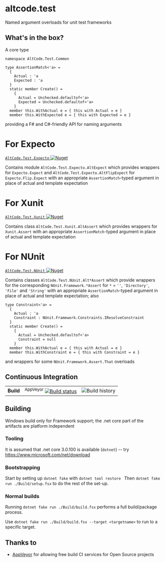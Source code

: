 # altcode.test
Named argument overloads for unit test frameworks

## What's in the box?

A core type
```
namespace AltCode.Test.Common

type AssertionMatch<'a> =
  {
    Actual : 'a
    Expected : 'a
  }
  static member Create() =
    {
      Actual = Unchecked.defaultof<'a>
      Expected = Unchecked.defaultof<'a>
    }
  member this.WithActual e = { this with Actual = e }
  member this.WithExpected e = { this with Expected = e }
```
providing a F# and C#-friendly API for naming arguments

# For Expecto

[`AltCode.Test.Expecto` ![Nuget](https://buildstats.info/nuget/altcode.test.expecto)](http://nuget.org/packages/altcode.test.expecto)

Contains module `AltCode.Test.Expecto.AltExpect` which provides wrappers for `Expecto.Expect` and `AltCode.Test.Expecto.AltFlipExpect` for `Expecto.Flip.Expect` with an appropriate `AssertionMatch`-typed argument in place of actual and template expectation

# For Xunit

[`AltCode.Test.Xunit` ![Nuget](https://buildstats.info/nuget/altcode.test.xunit)](http://nuget.org/packages/altcode.test.xunit)

Contains class `AltCode.Test.Xunit.AltAssert` which provides wrappers for `Xunit.Assert` with an appropriate `AssertionMatch`-typed argument in place of actual and template expectation

# For NUnit

[`AltCode.Test.NUnit` ![Nuget](https://buildstats.info/nuget/altcode.test.nunit)](http://nuget.org/packages/altcode.test.nunit)

Contains classes `AltCode.Test.NUnit.Alt*Assert` which provide wrappers for the corresponding `NUnit.Framework.*Assert` for `*` = `''`, `'Directory'`, `'File'` and `'String'`  with an appropriate `AssertionMatch`-typed argument in place of actual and template expectation; also 
```
type Constraint<'a> =
  {
    Actual : 'a
    Constraint : NUnit.Framework.Constraints.IResolveConstraint
  }
  static member Create() =
    {
      Actual = Unchecked.defaultof<'a>
      Constraint = null
    }
  member this.WithActual e = { this with Actual = e }
  member this.WithConstraint e = { this with Constraint = e }
```
and wrappers for some `NUnit.Framework.Assert.That` overloads

## Continuous Integration

| | | |
| --- | --- | --- | 
| **Build** | <sup>AppVeyor</sup> [![Build status](https://img.shields.io/appveyor/ci/SteveGilham/altcode-test/master.svg)](https://ci.appveyor.com/project/SteveGilham/altcode-test) | ![Build history](https://buildstats.info/appveyor/chart/SteveGilham/altcode-test?branch=master) 

## Building

Windows build only for Framework support; the .net core part of the artifacts are platform independent

### Tooling

It is assumed that .net core 3.0.100 is available  (`dotnet`) -- try https://www.microsoft.com/net/download  

### Bootstrapping

Start by setting up `dotnet fake` with `dotnet tool restore `
Then `dotnet fake run ./Build/setup.fsx` to do the rest of the set-up.

### Normal builds

Running `dotnet fake run ./Build/build.fsx` performs a full build/package process.

Use `dotnet fake run ./Build/build.fsx --target <targetname>` to run to a specific target.

## Thanks to

* [AppVeyor](https://ci.appveyor.com/project/SteveGilham/altcode-fake) for allowing free build CI services for Open Source projects
